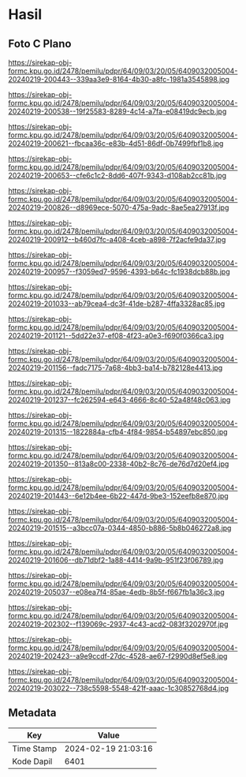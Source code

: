 # Hasil

## Foto C Plano

https://sirekap-obj-formc.kpu.go.id/2478/pemilu/pdpr/64/09/03/20/05/6409032005004-20240219-200443--339aa3e9-8164-4b30-a8fc-1981a3545898.jpg

https://sirekap-obj-formc.kpu.go.id/2478/pemilu/pdpr/64/09/03/20/05/6409032005004-20240219-200538--19f25583-8289-4c14-a7fa-e08419dc9ecb.jpg

https://sirekap-obj-formc.kpu.go.id/2478/pemilu/pdpr/64/09/03/20/05/6409032005004-20240219-200621--fbcaa36c-e83b-4d51-86df-0b7499fbf1b8.jpg

https://sirekap-obj-formc.kpu.go.id/2478/pemilu/pdpr/64/09/03/20/05/6409032005004-20240219-200653--cfe6c1c2-8dd6-407f-9343-d108ab2cc81b.jpg

https://sirekap-obj-formc.kpu.go.id/2478/pemilu/pdpr/64/09/03/20/05/6409032005004-20240219-200826--d8969ece-5070-475a-9adc-8ae5ea27913f.jpg

https://sirekap-obj-formc.kpu.go.id/2478/pemilu/pdpr/64/09/03/20/05/6409032005004-20240219-200912--b460d7fc-a408-4ceb-a898-7f2acfe9da37.jpg

https://sirekap-obj-formc.kpu.go.id/2478/pemilu/pdpr/64/09/03/20/05/6409032005004-20240219-200957--f3059ed7-9596-4393-b64c-fc1938dcb88b.jpg

https://sirekap-obj-formc.kpu.go.id/2478/pemilu/pdpr/64/09/03/20/05/6409032005004-20240219-201033--ab79cea4-dc3f-41de-b287-4ffa3328ac85.jpg

https://sirekap-obj-formc.kpu.go.id/2478/pemilu/pdpr/64/09/03/20/05/6409032005004-20240219-201121--5dd22e37-ef08-4f23-a0e3-f690f0366ca3.jpg

https://sirekap-obj-formc.kpu.go.id/2478/pemilu/pdpr/64/09/03/20/05/6409032005004-20240219-201156--fadc7175-7a68-4bb3-ba14-b782128e4413.jpg

https://sirekap-obj-formc.kpu.go.id/2478/pemilu/pdpr/64/09/03/20/05/6409032005004-20240219-201237--fc262594-e643-4666-8c40-52a48f48c063.jpg

https://sirekap-obj-formc.kpu.go.id/2478/pemilu/pdpr/64/09/03/20/05/6409032005004-20240219-201315--1822884a-cfb4-4f84-9854-b54897ebc850.jpg

https://sirekap-obj-formc.kpu.go.id/2478/pemilu/pdpr/64/09/03/20/05/6409032005004-20240219-201350--813a8c00-2338-40b2-8c76-de76d7d20ef4.jpg

https://sirekap-obj-formc.kpu.go.id/2478/pemilu/pdpr/64/09/03/20/05/6409032005004-20240219-201443--6e12b4ee-6b22-447d-9be3-152eefb8e870.jpg

https://sirekap-obj-formc.kpu.go.id/2478/pemilu/pdpr/64/09/03/20/05/6409032005004-20240219-201515--a3bcc07a-0344-4850-b886-5b8b046272a8.jpg

https://sirekap-obj-formc.kpu.go.id/2478/pemilu/pdpr/64/09/03/20/05/6409032005004-20240219-201606--db71dbf2-1a88-4414-9a9b-951f23f06789.jpg

https://sirekap-obj-formc.kpu.go.id/2478/pemilu/pdpr/64/09/03/20/05/6409032005004-20240219-205037--e08ea7f4-85ae-4edb-8b5f-f667fb1a36c3.jpg

https://sirekap-obj-formc.kpu.go.id/2478/pemilu/pdpr/64/09/03/20/05/6409032005004-20240219-202302--f139069c-2937-4c43-acd2-083f3202970f.jpg

https://sirekap-obj-formc.kpu.go.id/2478/pemilu/pdpr/64/09/03/20/05/6409032005004-20240219-202423--a9e9ccdf-27dc-4528-ae67-f2990d8ef5e8.jpg

https://sirekap-obj-formc.kpu.go.id/2478/pemilu/pdpr/64/09/03/20/05/6409032005004-20240219-203022--738c5598-5548-421f-aaac-1c30852768d4.jpg


## Metadata

| Key        | Value               |
| ---------- | ------------------- |
| Time Stamp | 2024-02-19 21:03:16 |
| Kode Dapil | 6401                |



